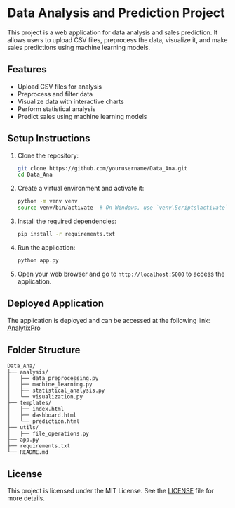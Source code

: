 # Data Analysis and Prediction Project

This project is a web application for data analysis and sales prediction. It allows users to upload CSV files, preprocess the data, visualize it, and make sales predictions using machine learning models.

## Features

- Upload CSV files for analysis
- Preprocess and filter data
- Visualize data with interactive charts
- Perform statistical analysis
- Predict sales using machine learning models

## Setup Instructions

1. Clone the repository:
    ```bash
    git clone https://github.com/yourusername/Data_Ana.git
    cd Data_Ana
    ```

2. Create a virtual environment and activate it:
    ```bash
    python -m venv venv
    source venv/bin/activate  # On Windows, use `venv\Scripts\activate`
    ```

3. Install the required dependencies:
    ```bash
    pip install -r requirements.txt
    ```

4. Run the application:
    ```bash
    python app.py
    ```

5. Open your web browser and go to `http://localhost:5000` to access the application.

## Deployed Application

The application is deployed and can be accessed at the following link:
[AnalytixPro](https://analytixpro-2.onrender.com/)

## Folder Structure

```
Data_Ana/
├── analysis/
│   ├── data_preprocessing.py
│   ├── machine_learning.py
│   ├── statistical_analysis.py
│   └── visualization.py
├── templates/
│   ├── index.html
│   ├── dashboard.html
│   └── prediction.html
├── utils/
│   ├── file_operations.py
├── app.py
├── requirements.txt
└── README.md
```

## License

This project is licensed under the MIT License. See the [LICENSE](LICENSE) file for more details.
